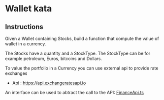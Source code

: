 # Wallet kata

## Instructions

Given a Wallet containing Stocks, build a function that compute the value of wallet in a currency.

The Stocks have a quantity and a StockType. The StockType can be for example petroleum, Euros, bitcoins and Dollars.

To value the portfolio in a Currency you can use external api to provide rate exchanges

* Api : 	https://api.exchangeratesapi.io

An interface can be used to abtract the call to the API: [FinanceApi.ts](src/finance-api.ts)
